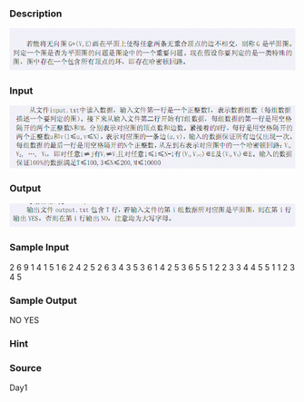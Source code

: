 
### Description
![](/JudgeOnline/images/1997_1.jpg)
### Input
![](/JudgeOnline/images/1997_2.jpg)
### Output
![](/JudgeOnline/images/1997_3.jpg)
### Sample Input
2 
6 9 
1 4 
1 5 
1 6 
2 4 
2 5 
2 6 
3 4 
3 5 
3 6 
1 4 2 5 3 6 
5 5 
1 2 
2 3 
3 4 
4 5 
5 1 
1 2 3 4 5

### Sample Output
NO
YES
### Hint

### Source
Day1